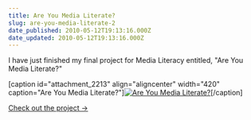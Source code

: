 ```yaml
---
title: Are You Media Literate?
slug: are-you-media-literate-2
date_published: 2010-05-12T19:13:16.000Z
date_updated: 2010-05-12T19:13:16.000Z
---
```


I have just finished my final project for Media Literacy entitled, "Are You Media Literate?"

[caption id="attachment_2213" align="aligncenter" width="420" caption="Are You Media Literate?"][![Are You Media Literate?](http://common.joel.thegoodmanblog.com/files/2010/05/medialiterate-420x243.png)](http://literacy.joelgoodman.co)[/caption]

[Check out the project →](http://literacy.joelgoodman.co)
